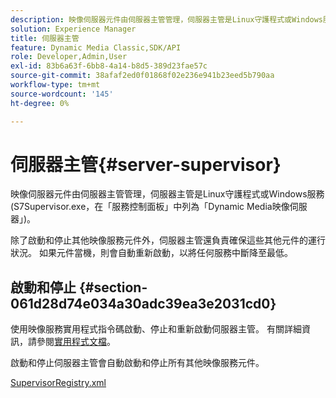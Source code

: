```yaml
---
description: 映像伺服器元件由伺服器主管管理，伺服器主管是Linux守護程式或Windows服務(S7Supervisor.exe，在「服務控制面板」中列為「Dynamic Media映像伺服器」)。
solution: Experience Manager
title: 伺服器主管
feature: Dynamic Media Classic,SDK/API
role: Developer,Admin,User
exl-id: 83b6a63f-6bb8-4a14-b8d5-389d23fae57c
source-git-commit: 38afaf2ed0f01868f02e236e941b23eed5b790aa
workflow-type: tm+mt
source-wordcount: '145'
ht-degree: 0%

---
```


# 伺服器主管{#server-supervisor}

映像伺服器元件由伺服器主管管理，伺服器主管是Linux守護程式或Windows服務(S7Supervisor.exe，在「服務控制面板」中列為「Dynamic Media映像伺服器」)。

除了啟動和停止其他映像服務元件外，伺服器主管還負責確保這些其他元件的運行狀況。 如果元件當機，則會自動重新啟動，以將任何服務中斷降至最低。

## 啟動和停止 {#section-061d28d74e034a30adc39ea3e2031cd0}

使用映像服務實用程式指令碼啟動、停止和重新啟動伺服器主管。 有關詳細資訊，請參閱[實用程式文檔](../../../is-api/is-utils/utilities/c-location-of-utilities.md#concept-bae61e53344449af978502cac6be8b5f)。

啟動和停止伺服器主管會自動啟動和停止所有其他映像服務元件。

[SupervisorRegistry.xml](../../../is-api/image-serving-api-ref/c-configuration-and-administration/r-server-configuration-files/r-supervisorregistry.md#reference-b55f37a7a7a044d19c1722f5130906c6)
